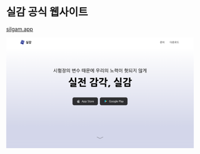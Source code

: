 # 실감 공식 웹사이트

[silgam.app](https://silgam.app)

[![landing screenshot](/docs/images/landing_screenshot.png)](https://silgam.app)
